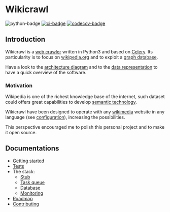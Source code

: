 # Wikicrawl

![python-badge](https://img.shields.io/badge/Python-3.9.11-green.svg)
[![ci-badge](https://github.com/JulianMaurin/wikicrawl/actions/workflows/CI.yaml/badge.svg)](https://github.com/JulianMaurin/wikicrawl/actions)
[![codecov-badge](https://codecov.io/gh/JulianMaurin/wikicrawl/branch/dev/graph/badge.svg?token=8I8M0B7G5D)](https://codecov.io/gh/JulianMaurin/wikicrawl)

## Introduction

Wikicrawl is a [web crawler](https://en.wikipedia.org/wiki/Web_crawler) written in Python3 and based on [Celery](https://github.com/celery/celery). Its particularity is to focus on [wikipedia.org](https://wikipedia.org) and to exploit a [graph database](https://en.wikipedia.org/wiki/Graph_database).

Have a look to the [architecture diagram](/docs/overview.md#diagram) and to the [data representation](/docs/database.md#representation) to have a quick overview of the software.

### Motivation

Wikipedia is one of the richest knowledge base of the internet, such dataset could offers great capabilities to develop [semantic technology](https://en.wikipedia.org/wiki/Semantic_technology).

Wikicrawl have been designed to operate with any [wikimedia](https://www.wikimedia.org/) website in any language (see [configuration](/docs/configuration.md#wiki)), increasing the possibilities.

This perspective encouraged me to polish this personal project and to make it open source.

## Documentations

- [Getting started](/docs/gettingStarted.md)
- [Tests](/docs/python.md#tests)
- The stack:
    - [Stub](/docs/stub.md)
    - [Task queue](/docs/taskQueue.md)
    - [Database](/docs/database.md)
    - [Monitoring](/docs/monitoring.md)
- [Roadmap](/docs/roadmap.md)
- [Contributing](/docs/contributing.md)
